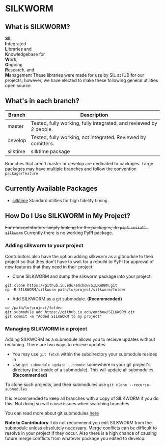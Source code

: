 # SILKWORM

## What is SILKWORM?
**S**IL  
**I**ntegrated  
**L**ibraries and  
**K**nowledgebase for  
**W**ork,  
**O**ngoing  
**R**esearch, and  
**M**anagement
These libraries were made for use by SIL at IUB for our projects; however, we have elected to make these following general utilities open source.

## What's in each branch?
| Branch			 | Description															                                         |
| ------------ | --------------------------------------------------------------------------------- |
| master       | Tested, fully working, fully integrated, and reviewed by 2 people.                |
| develop		   | Tested, fully working, not integrated. Reviewed by comitters.                     | 
| silktime     | silktime package                                                                  |

Branches that aren't master or develop are dedicated to packages. Large packages may have multiple branches and follow the convention `package/feature`

## Currently Available Packages
* [silktime](silkworm/silktime)
	Standard utilties for high fidelity timing.

## How Do I Use SILKWORM in My Project?

~~For noncontributors simply looking for the packages, do `pip3 install silkworm`~~
Currently there is no working PyPI package.

### Adding silkworm to your project
Contributors also have the option adding silkworm as a gitmodule to their project so that they don't have to wait for a rebuild to PyPI for approval of new features that they need in their project.
- Clone SILKWORM and dump the silkworm package into your project.
```shell
git clone https://github.iu.edu/emchow/SILKWORM.git
cp -R SILKWORM/silkworm path/to/project/silkworm/folder
```

- Add SILKWORM as a git submodule. **(Recommended)**

```shell
cd /path/to/project/folder
git submodule add https://github.iu.edu/emchow/SILKWORM.git 
git commit -m "Added SILKWORM to my project"
```

### Managing SILKWORM in a project
Adding SILKWORM as a submodule allows you to recieve updates without recloning. There are two ways to recieve updates: 
	
- You may use `git fetch` within the subdirectory your submodule resides in
- Use `git submodule update --remote` somewhere in your git project's directory (not inside of a submodule). This will update all submodules. **(Recommended)**



To clone such projects, and their submodules use `git clone --recurse-submodules` 

It is recommended to keep all branches with a copy of SILKWORM if you do this. Not doing so will cause issues when switching branches.

You can read more about git submodules [here](https://git-scm.com/book/en/v2/Git-Tools-Submodules)

**Note to Contributors**: I do not recommend you edit SILKWORM from the submodule unless absolutely necessary. Merge conflicts can be difficult to resolve in your project
if they occur. Also there is a high chance of causing future merge conflicts from whatever package you edited to develop.


